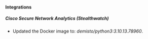 #### Integrations
##### Cisco Secure Network Analytics (Stealthwatch)
- Updated the Docker image to: *demisto/python3:3.10.13.78960*.
